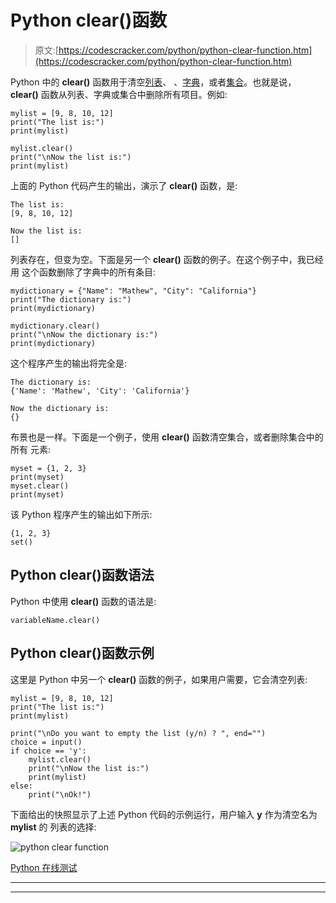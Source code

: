 # Python clear()函数

> 原文:[https://codescracker.com/python/python-clear-function.htm](https://codescracker.com/python/python-clear-function.htm)

Python 中的 **clear()** 函数用于清空[列表](/python/python-lists.htm)、 、[字典](/python/python-dictionary.htm)，或者[集合](/python/python-set.htm)。也就是说， **clear()** 函数从列表、字典或集合中删除所有项目。例如:

```
mylist = [9, 8, 10, 12]
print("The list is:")
print(mylist)

mylist.clear()
print("\nNow the list is:")
print(mylist)
```

上面的 Python 代码产生的输出，演示了 **clear()** 函数，是:

```
The list is:
[9, 8, 10, 12]

Now the list is:
[]
```

列表存在，但变为空。下面是另一个 **clear()** 函数的例子。在这个例子中，我已经用 这个函数删除了字典中的所有条目:

```
mydictionary = {"Name": "Mathew", "City": "California"}
print("The dictionary is:")
print(mydictionary)

mydictionary.clear()
print("\nNow the dictionary is:")
print(mydictionary)
```

这个程序产生的输出将完全是:

```
The dictionary is:
{'Name': 'Mathew', 'City': 'California'}

Now the dictionary is:
{}
```

布景也是一样。下面是一个例子，使用 **clear()** 函数清空集合，或者删除集合中的所有 元素:

```
myset = {1, 2, 3}
print(myset)
myset.clear()
print(myset)
```

该 Python 程序产生的输出如下所示:

```
{1, 2, 3}
set()
```

## Python clear()函数语法

Python 中使用 **clear()** 函数的语法是:

```
variableName.clear()
```

## Python clear()函数示例

这里是 Python 中另一个 **clear()** 函数的例子，如果用户需要，它会清空列表:

```
mylist = [9, 8, 10, 12]
print("The list is:")
print(mylist)

print("\nDo you want to empty the list (y/n) ? ", end="")
choice = input()
if choice == 'y':
    mylist.clear()
    print("\nNow the list is:")
    print(mylist)
else:
    print("\nOk!")
```

下面给出的快照显示了上述 Python 代码的示例运行，用户输入 **y** 作为清空名为 **mylist** 的 列表的选择:

![python clear function](../Images/a6ff884d71dc83248be5c9cff4308072.png)

[Python 在线测试](/exam/showtest.php?subid=10)

* * *

* * *